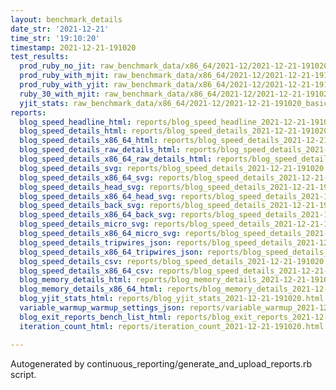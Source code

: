 ```yaml
---
layout: benchmark_details
date_str: '2021-12-21'
time_str: '19:10:20'
timestamp: 2021-12-21-191020
test_results:
  prod_ruby_no_jit: raw_benchmark_data/x86_64/2021-12/2021-12-21-191020_basic_benchmark_prod_ruby_no_jit.json
  prod_ruby_with_mjit: raw_benchmark_data/x86_64/2021-12/2021-12-21-191020_basic_benchmark_prod_ruby_with_mjit.json
  prod_ruby_with_yjit: raw_benchmark_data/x86_64/2021-12/2021-12-21-191020_basic_benchmark_prod_ruby_with_yjit.json
  ruby_30_with_mjit: raw_benchmark_data/x86_64/2021-12/2021-12-21-191020_basic_benchmark_ruby_30_with_mjit.json
  yjit_stats: raw_benchmark_data/x86_64/2021-12/2021-12-21-191020_basic_benchmark_yjit_stats.json
reports:
  blog_speed_headline_html: reports/blog_speed_headline_2021-12-21-191020.html
  blog_speed_details_html: reports/blog_speed_details_2021-12-21-191020.html
  blog_speed_details_x86_64_html: reports/blog_speed_details_2021-12-21-191020.x86_64.html
  blog_speed_details_raw_details_html: reports/blog_speed_details_2021-12-21-191020.raw_details.html
  blog_speed_details_x86_64_raw_details_html: reports/blog_speed_details_2021-12-21-191020.x86_64.raw_details.html
  blog_speed_details_svg: reports/blog_speed_details_2021-12-21-191020.svg
  blog_speed_details_x86_64_svg: reports/blog_speed_details_2021-12-21-191020.x86_64.svg
  blog_speed_details_head_svg: reports/blog_speed_details_2021-12-21-191020.head.svg
  blog_speed_details_x86_64_head_svg: reports/blog_speed_details_2021-12-21-191020.x86_64.head.svg
  blog_speed_details_back_svg: reports/blog_speed_details_2021-12-21-191020.back.svg
  blog_speed_details_x86_64_back_svg: reports/blog_speed_details_2021-12-21-191020.x86_64.back.svg
  blog_speed_details_micro_svg: reports/blog_speed_details_2021-12-21-191020.micro.svg
  blog_speed_details_x86_64_micro_svg: reports/blog_speed_details_2021-12-21-191020.x86_64.micro.svg
  blog_speed_details_tripwires_json: reports/blog_speed_details_2021-12-21-191020.tripwires.json
  blog_speed_details_x86_64_tripwires_json: reports/blog_speed_details_2021-12-21-191020.x86_64.tripwires.json
  blog_speed_details_csv: reports/blog_speed_details_2021-12-21-191020.csv
  blog_speed_details_x86_64_csv: reports/blog_speed_details_2021-12-21-191020.x86_64.csv
  blog_memory_details_html: reports/blog_memory_details_2021-12-21-191020.html
  blog_memory_details_x86_64_html: reports/blog_memory_details_2021-12-21-191020.x86_64.html
  blog_yjit_stats_html: reports/blog_yjit_stats_2021-12-21-191020.html
  variable_warmup_warmup_settings_json: reports/variable_warmup_2021-12-21-191020.warmup_settings.json
  blog_exit_reports_bench_list_html: reports/blog_exit_reports_2021-12-21-191020.bench_list.html
  iteration_count_html: reports/iteration_count_2021-12-21-191020.html

---
```

Autogenerated by continuous_reporting/generate_and_upload_reports.rb script.
